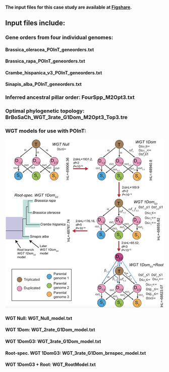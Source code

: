 #### The input files for this case study are available at [Figshare](https://doi.org/10.6084/m9.figshare.12277832).

##	Input files include:

### Gene orders from four individual genomes: 
#### Brassica_oleracea_POInT_geneorders.txt
#### Brassica_rapa_POInT_geneorders.txt
#### Crambe_hispanica_v3_POInT_geneorders.txt 
#### Sinapis_alba_POInT_geneorders.txt

### Inferred ancestral pillar order: FourSpp_M2Opt3.txt

### Optimal phylogenetic topology: BrBoSaCh_WGT_3rate_G1Dom_M2Opt3_Top3.tre

### WGT models for use with POInT:
![](graphs/WGT_models.png)
#### WGT Null: WGT_Null_model.txt
#### WGT 1Dom: WGT_2rate_G1Dom_model.txt
#### WGT 1DomG3: WGT_3rate_G1Dom_model.txt
#### Root-spec. WGT 1DomG3: WGT_3rate_G1Dom_brnspec_model.txt
#### WGT 1DomG3 + Root: WGT_RootModel.txt
